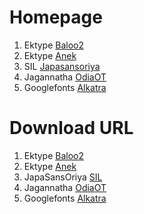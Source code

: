 # Homepage

1. Ektype [Baloo2](https://github.com/EkType/Baloo2)
2. Ektype  [Anek](https://github.com/EkType/Anek)
3. SIL [Japasansoriya](https://github.com/silnrsi/font-japa-sans-oriya)
4. Jagannatha [OdiaOT](https://github.com/OdiaWikimedia/Odia_OT_Jagannatha)
5. Googlefonts [Alkatra](https://github.com/suman51284/Alkatra)


# Download URL

1. Ektype [Baloo2](https://github.com/EkType/Baloo2/releases/download/1.640/Baloo2_1.640.zip)
2. Ektype [Anek](https://github.com/EkType/Anek/releases/download/1.000/Ek-Type-Anek-Variable-1.002.zip)
3. JapaSansOriya [SIL](https://github.com/silnrsi/font-japa-sans-oriya/releases/download/v2.100/JapaSansOriya-2.100.tar.xz)
4. Jagannatha  [OdiaOT](https://github.com/OdiaWikimedia/Odia_OT_Jagannatha/archive/807e182/Odia_OT_Jagannatha-807e182.tar.gz)
5. Googlefonts [Alkatra](https://github.com/suman51284/Alkatra/archive/0192cbf/Alkatra-0192cbf.tar.gz)
